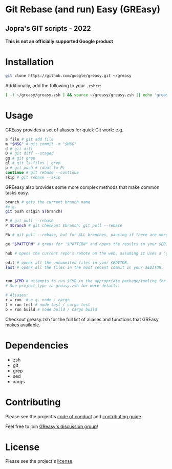 # Git Rebase (and run) Easy (GREasy)
## Jopra's GIT scripts - 2022

#### This is not an officially supported Google product

# Installation

```bash
git clone https://github.com/google/greasy.git ~/greasy
```

Additionally, add the following to your `.zshrc`:
```bash
[ -f ~/greasy/greasy.zsh ] && source ~/greasy/greasy.zsh || echo 'greasy is missing'
```

# Usage

GREasy provides a set of aliases for quick Git work: e.g.
```bash
a file # git add file
m "$MSG" # git commit -m "$MSG"
d # git diff
D # git diff --staged
gg # git grep
gl # git ls-files | grep
p # git push # (dual to P)
continue # git rebase --continue
skip # git rebase --skip
```

GREeasy also provides some more complex methods that make common tasks easy.
```bash
branch # gets the current branch name
#e.g.
git push origin $(branch)
```

```bash
P # git pull --rebase
P $branch # git checkout $branch; git pull --rebase
```

```bash
PA # git pull --rebase, but for ALL branches, pausing if there are merge conflicts.
```

```bash
ge "$PATTERN" # greps for "$PATTERN" and opens the results in your $EDITOR.
```

```bash
hub # opens the current repo's remote on the web, assuming it uses a 'github like' URL format.
```

```bash
edit # opens all the uncommited files in your $EDITOR.
last # opens all the files in the most recent commit in your $EDITOR.
```

```bash

run $CMD # attempts to run $CMD in the appropriate package/tooling for this project.
# See project_type in greasy.zsh for more details.

# Aliases:
r = run  # e.g. node / cargo
t = run test # node test / cargo test
b = run build # node build / cargo build
```

Checkout greasy.zsh for the full list of aliases and functions that GREasy makes available.

# Dependencies

- zsh
- git
- grep
- sed
- xargs

# Contributing

Please see the project's [code of conduct](./docs/code-of-conduct.md) and [contributing guide](./docs/contributing.md).

Feel free to join [GReasy's discussion group](https://groups.google.com/g/greasy)!

# License

Please see the project's [license](./LICENSE).
